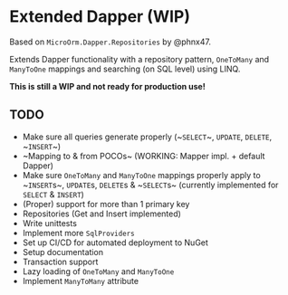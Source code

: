 # Extended Dapper (WIP)

Based on `MicroOrm.Dapper.Repositories` by @phnx47.

Extends Dapper functionality with a repository pattern, `OneToMany` and `ManyToOne` mappings and searching (on SQL level) using LINQ.

**This is still a WIP and not ready for production use!**

## TODO

- Make sure all queries generate properly (~`SELECT`~, `UPDATE`, `DELETE`, ~`INSERT`~)
- ~Mapping to & from POCOs~ (WORKING: Mapper impl. + default Dapper)
- Make sure `OneToMany` and `ManyToOne` mappings properly apply to ~`INSERT`s~, `UPDATE`s, `DELETE`s & ~`SELECT`s~ (currently implemented for `SELECT` & `INSERT`)
- (Proper) support for more than 1 primary key
- Repositories (Get and Insert implemented)
- Write unittests
- Implement more `SqlProviders`
- Set up CI/CD for automated deployment to NuGet
- Setup documentation
- Transaction support
- Lazy loading of `OneToMany` and `ManyToOne`
- Implement `ManyToMany` attribute